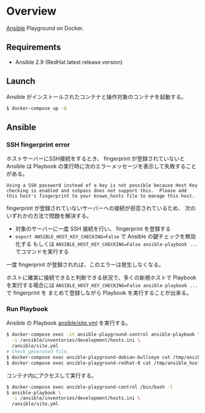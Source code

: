 # Overview

[Ansible](https://www.ansible.com/) Playground on Docker.

## Requirements

* Ansible 2.9 (RedHat latest release version)

## Launch

Ansible がインストールされたコンテナと操作対象のコンテナを起動する。

```bash
$ docker-compose up -d
```

## Ansible

### SSH fingerprint error

ホストサーバーにSSH接続をするとき、 fingerprint が登録されていないと Ansible は Playbook
の実行時に次のエラーメッセージを表示して失敗することがある。

```
Using a SSH password instead of a key is not possible because Host Key checking is enabled and sshpass does not support this.  Please add this host's fingerprint to your known_hosts file to manage this host.
```

fingerprint が登録されていないサーバーへの接続が拒否されているため、
次のいずれかの方法で問題を解決する。

* 対象のサーバーに一度 SSH 接続を行い、 fingerprint を登録する
* `export ANSIBLE_HOST_KEY_CHECKING=False` で Ansible の鍵チェックを無効化する
  もしくは `ANSIBLE_HOST_KEY_CHECKING=False ansible-playbook ...` でコマンドを実行する

一度 fingerprint が登録されれば、このエラーは発生しなくなる。

ホストに確実に接続できると判断できる状況で、多くの新規ホストで Playbook を実行する場合には
`ANSIBLE_HOST_KEY_CHECKING=False ansible-playbook ...` で fingerprint を
まとめて登録しながら Playbook を実行することが出来る。

### Run Playbook

Ansible の Playbook [ansible/site.yml](./ansible/site.yml) を実行する。

```bash
$ docker-compose exec -it ansible-playground-control ansible-playbook \
  -i /ansible/inventories/development/hosts.ini \
  /ansible/site.yml
# Check generated file.
$ docker-compose exec ansible-playground-debian-bullseye cat /tmp/ansible_hostname
$ docker-compose exec ansible-playground-redhat-8 cat /tmp/ansible_hostname
```

コンテナ内にアクセスして実行する。

```bash
$ docker-compose exec ansible-playground-control /bin/bash -l
$ ansible-playbook \
  -i /ansible/inventories/development/hosts.ini \
  /ansible/site.yml
```

